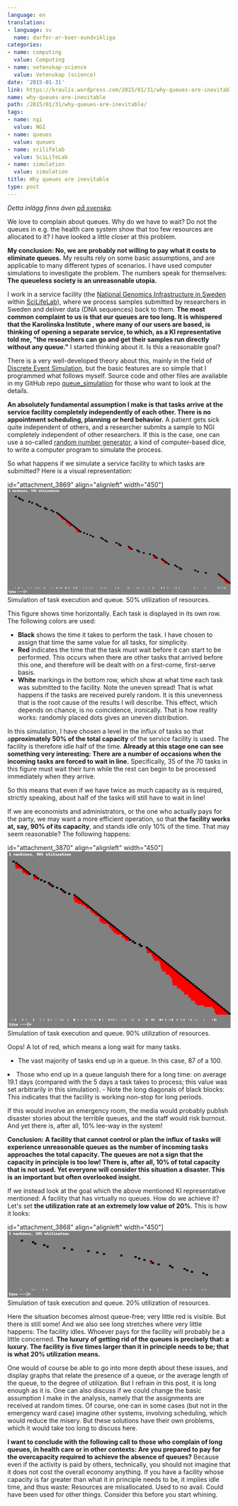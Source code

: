 ```yaml
---
language: en
translation:
- language: sv
  name: darfor-ar-koer-oundvikliga
categories:
- name: computing
  value: Computing
- name: vetenskap-science
  value: Vetenskap (science)
date: '2015-01-31'
link: https://kraulis.wordpress.com/2015/01/31/why-queues-are-inevitable/
name: why-queues-are-inevitable
path: /2015/01/31/why-queues-are-inevitable/
tags:
- name: ngi
  value: NGI
- name: queues
  value: queues
- name: scilifelab
  value: SciLifeLab
- name: simulation
  value: simulation
title: Why queues are inevitable
type: post
---
```

*Detta inlägg finns även [på svenska](/posts/).*

We love to complain about queues. Why do we have to wait? Do not the queues in e.g. the health care system show that too few resources are allocated to it? I have looked a little closer at this problem.

**My conclusion: No, we are probably not willing to pay what it costs to eliminate queues.** My results rely on some basic assumptions, and are applicable to many different types of scenarios. I have used computer simulations to investigate the problem. The numbers speak for themselves: **The queueless society is an unreasonable utopia.** 



I work in a service facility (the [National Genomics Infrastructure in Sweden](https://portal.scilifelab.se/genomics/) within [SciLifeLab](http://www.scilifelab.se/)), where we process samples submitted by researchers in Sweden and deliver data (DNA sequences) back to them. **The most common complaint to us is that our queues are too long. It is whispered that the Karolinska Institute , where many of our users are based, is thinking of opening a separate service, to which, as a KI representative told me, "the researchers can go and get their samples run directly without any queue."** I started thinking about it. Is this a reasonable goal?

There is a very well-developed theory about this, mainly in the field of [Discrete Event Simulation](http://en.wikipedia.org/wiki/Discrete_event_simulation), but the basic features are so simple that I programmed what follows myself. Source code and other files are available in my GitHub repo [queue_simulation](https://github.com/pekrau/queue_simulation) for those who want to look at the details.

**An absolutely fundamental assumption I make is that tasks arrive at the service facility completely independently of each other. There is no appointment scheduling, planning or herd behavior.** A patient gets sick quite independent of others, and a researcher submits a sample to NGI completely independent of other researchers. If this is the case, one can use a so-called [random number generator](http://en.wikipedia.org/wiki/Random_number_generation), a kind of computer-based dice, to write a computer program to simulate the process.

So what happens if we simulate a service facility to which tasks are submitted? Here is a visual representation:

id="attachment_3869" align="alignleft" width="450"][![Simulation of task execution and queue. 50% utilization of resources.](/files/queue_50.png)](/posts/queue_50.png) Simulation of task execution and queue. 50% utilization of resources.

This figure shows time horizontally. Each task is displayed in its own row. The following colors are used:

- **Black** shows the time it takes to perform the task. I have chosen to assign that time the same value for all tasks, for simplicity.
- **Red** indicates the time that the task must wait before it can start to be performed. This occurs when there are other tasks that arrived before this one, and therefore will be dealt with on a first-come, first-serve basis.
- **White** markings in the bottom row, which show at what time each task was submitted to the facility. Note the uneven spread! That is what happens if the tasks are received purely random. It is this unevenness that is the root cause of the results I will describe. This effect, which depends on chance, is no coincidence, ironically. That is how reality works: randomly placed dots gives an uneven distribution.

In this simulation, I have chosen a level in the influx of tasks so that a**pproximately 50% of the total capacity** of the service facility is used. The facility is therefore idle half of the time. **Already at this stage one can see something very interesting: There are a number of occasions when the incoming tasks are forced to wait in line.** Specifically, 35 of the 70 tasks in this figure must wait their turn while the rest can begin to be processed immediately when they arrive.

So this means that even if we have twice as much capacity as is required, strictly speaking, about half of the tasks will still have to wait in line!

If we are economists and administrators, or the one who actually pays for the party, we may want a more efficient operation, so that **the facility works at, say, 90% of its capacity**, and stands idle only 10% of the time. That may seem reasonable? The following happens:

id="attachment_3870" align="alignleft" width="450"][![Simulation of task execution and queue. 90% utilization of resources.](/files/queue_90.png)](/posts/queue_90.png) Simulation of task execution and queue. 90% utilization of resources.

Oops! A lot of red, which means a long wait for many tasks.

- The vast majority of tasks end up in a queue. In this case, 87 of a 100.

<li> Those who end up in a queue languish there for a long time: on average 19.1 days (compared with the 5 days a task takes to process; this value was set arbitrarily in this simulation).
- Note the long diagonals of black blocks: This indicates that the facility is working non-stop for long periods.

If this would involve an emergency room, the media would probably publish disaster stories about the terrible queues, and the staff would risk burnout. And yet there is, after all, 10% lee-way in the system!

**Conclusion: A facility that cannot control or plan the influx of tasks will experience unreasonable queues as the number of incoming tasks approaches the total capacity. The queues are not a sign that the capacity in principle is too low! There is, after all, 10% of total capacity that is not used. Yet everyone will consider this situation a disaster. This is an important but often overlooked insight.**

If we instead look at the goal which the above mentioned KI representative mentioned: A facility that has virtually no queues. How do we achieve it? Let's set **the utilization rate at an extremely low value of 20%**. This is how it looks:

id="attachment_3868" align="alignleft" width="450"][![Simulation of task execution and queue. 20% utilization of resources.](/files/queue_20.png)](/posts/queue_20.png) Simulation of task execution and queue. 20% utilization of resources.

Here the situation becomes almost queue-free; very little red is visible. But there is still some! And we also see long stretches where very little happens: The facility idles. Whoever pays for the facility will probably be a little concerned. **The luxury of getting rid of the queues is precisely that: a luxury. The facility is five times larger than it in principle needs to be; that is what 20% utilization means.**

One would of course be able to go into more depth about these issues, and display graphs that relate the presence of a queue, or the average length of the queue, to the degree of utilization. But I refrain in this post, it is long enough as it is. One can also discuss if we could change the basic assumption I make in the analysis, namely that the assignments are received at random times. Of course, one can in some cases (but not in the emergency ward case) imagine other systems, involving scheduling, which would reduce the misery. But these solutions have their own problems, which it would take too long to discuss here.

**I want to conclude with the following call to those who complain of long queues, in health care or in other contexts: Are you prepared to pay for the overcapacity required to achieve the absence of queues?** Because even if the activity is paid by others, technically, you should not imagine that it does not cost the overall economy anything. If you have a facility whose capacity is far greater than what it in principle needs to be, it implies idle time, and thus waste: Resources are misallocated. Used to no avail. Could have been used for other things. Consider this before you start whining.

